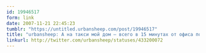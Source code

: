 ```yaml
---
id: 19946517
form: link
date: 2007-11-21 22:45:23
tumblr: "https://untitled.urbansheep.com/post/19946517"
title: "urbansheep: А на такси мой дом — всего в 15 минутах от офиса по ночному городу. Хорошо. Это тебе не «8-й металлотранспортный тупик» или Новосолнцево..."
linkurl: http://twitter.com/urbansheep/statuses/433200072
---
```


